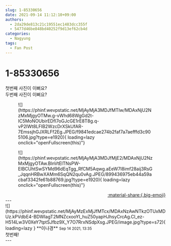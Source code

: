 ```yaml
---
slug: 1-85330656
date: 2021-09-14 11:12:10+09:00
authors:
  - 2da29de813c21c19551ec1483dcc355f
  - 5477d46be848bd40252f9d13ef62cb4d
categories:
  - Nagyung
tags:
  - Fan Post
---
```


# 1-85330656

<div class="post-container" markdown="1">
<div class="content-container md-sidebar__scrollwrap" markdown="1">

첫번째 사진이 이뻐요?<br>두번째 사진이 이뻐요?
<figure markdown="1">
![](https://phinf.wevpstatic.net/MjAyMjA3MDJfMTIw/MDAxNjU2NzMxMjgyOTMw.g-vWhd68WgGd2t-IC5MoNOUbirEDfI7oGJcGE1rE8T8g.q-vP2IWt8LFIB2WzcDrXSkUfAR-7EmssjhGJXRLFf2Eg.JPEG/f9841edcae274b2faf7a7aefffd3c905106.jpg?type=e1920){ loading=lazy onclick="openFullscreen(this)"}
</figure>

<figure markdown="1">
![](https://phinf.wevpstatic.net/MjAyMjA3MDJfMjE2/MDAxNjU2NzMxMjgyOTAw.BlnVtElTNsPW-EIBCUhtSwSYMd96dEqTgg_RfCM5Aqwg.aEeW7l8imf28aij3RsG_JqqnHRBwXAMm6SqQN2qu0vAg.JPEG/899436975eb44a59acbaf3342fe61b88769.jpg?type=e1920){ loading=lazy onclick="openFullscreen(this)"}
</figure>


</div>
</div>

<div style="text-align: right;" markdown="1">
<a href="https://weverse.io/fromis9/fanpost/1-85330656" style="text-align: right;">:material-share:{.big-emoji}</a>
</div>
---

<div class="comments-container md-sidebar__scrollwrap" markdown="1">
<div class="comment" markdown="1">
<div class='id-container' markdown="1">
![](https://phinf.wevpstatic.net/MjAyMzExMjJfMTcx/MDAxNzAwNTkzOTUxMDUz.kPVdbE4-BDWIagT2MNZcxooYI_huZ50yapHJhsyCrcAg.Cl_ez-H514Lw3V0XeY7tptSJfbz9X_Y7O7RrxNSdpXsg.JPEG/image.jpg?type=s72){ loading=lazy }
**<span class="artist">이나경</span>** <small>Sep 14 2021, 13:35</small><br>
</div>
<div class='comment-body' markdown="1">
첫번째!
</div>
</div>
</div>
---

